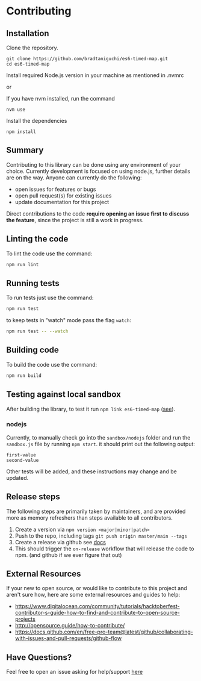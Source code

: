 # Contributing

## Installation

Clone the repository.

```
git clone https://github.com/bradtaniguchi/es6-timed-map.git
cd es6-timed-map
```

Install required Node.js version in your machine as mentioned in .nvmrc

or

If you have nvm installed, run the command

```
nvm use
```

Install the dependencies

```
npm install
```

## Summary

Contributing to this library can be done using any environment of your choice. Currently development is focused on using node.js, further details are on the way.
Anyone can currently do the following:

- open issues for features or bugs
- open pull request(s) for existing issues
- update documentation for this project

Direct contributions to the code **require opening an issue first to discuss the feature**, since the project is still a work in progress.

## Linting the code

To lint the code use the command:

```bash
npm run lint
```

## Running tests

To run tests just use the command:

```bash
npm run test
```

to keep tests in "watch" mode pass the flag `watch`:

```bash
npm run test -- --watch
```

## Building code

To build the code use the command:

```bash
npm run build
```

## Testing against local sandbox

After building the library, to test it run `npm link es6-timed-map` ([see](https://docs.npmjs.com/cli/v7/commands/npm-link)).

### nodejs

Currently, to manually check go into the `sandbox/nodejs` folder and run the `sandbox.js` file by running `npm start`. it should print out the following output:

```
first-value
second-value
```

Other tests will be added, and these instructions may change and be updated.

## Release steps

The following steps are primarily taken by maintainers, and are provided more as memory refreshers than
steps available to all contributors.

1. Create a version via `npm version <major|minor|patch>`
2. Push to the repo, including tags `git push origin master/main --tags`
3. Create a release via github see [docs](https://docs.github.com/en/repositories/releasing-projects-on-github/managing-releases-in-a-repository)
4. This should trigger the `on-release` workflow that will release the code to npm. (and github if we ever figure that out)

## External Resources

If your new to open source, or would like to contribute to this project and aren't sure how, here are some external resources and guides to help:

- https://www.digitalocean.com/community/tutorials/hacktoberfest-contributor-s-guide-how-to-find-and-contribute-to-open-source-projects
- http://opensource.guide/how-to-contribute/
- https://docs.github.com/en/free-pro-team@latest/github/collaborating-with-issues-and-pull-requests/github-flow

## Have Questions?

Feel free to open an issue asking for help/support [here](https://github.com/bradtaniguchi/es6-timed-map)
